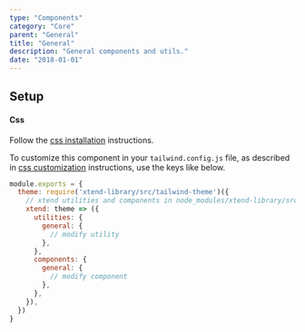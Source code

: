 ```yaml
---
type: "Components"
category: "Core"
parent: "General"
title: "General"
description: "General components and utils."
date: "2018-01-01"
---
```


## Setup

#### Css

Follow the [css installation](/introduction/getting-started/setup#css-installation) instructions.

To customize this component in your `tailwind.config.js` file, as described in [css customization](/introduction/getting-started/setup#css-customization) instructions, use the keys like below.

```jsx
module.exports = {
  theme: require('xtend-library/src/tailwind-theme')({
    // xtend utilities and components in node_modules/xtend-library/src/tailwind-xtend.js
    xtend: theme => ({
      utilities: {
        general: {
          // modify utility
        },
      },
      components: {
        general: {
          // modify component
        },
      },
    }),
  })
}
```
